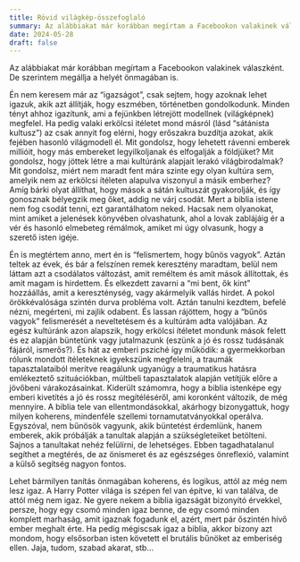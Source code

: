```yaml
---
title: Rövid világkép-összefoglaló
summary: Az alábbiakat már korábban megírtam a Facebookon valakinek válaszként. De szerintem megállja a helyét önmagában is.
date: 2024-05-28
draft: false
---
```

Az alábbiakat már korábban megírtam a Facebookon valakinek válaszként. De szerintem megállja a helyét önmagában is.

Én nem keresem már az “igazságot”, csak sejtem, hogy azoknak lehet igazuk, akik azt állítják, hogy eszmében, történetben gondolkodunk. Minden tényt ahhoz igazítunk, ami a fejünkben létrejött modellnek (világképnek) megfelel. Ha pedig valaki erkölcsi itéletet mond másról (lásd “sátánista kultusz”) az csak annyit fog elérni, hogy erőszakra buzdítja azokat, akik fejében hasonló világmodell él. Mit gondolsz, hogy lehetett rávenni emberek millióit, hogy más embereket legyilkoljanak és elfogalják a földjüket? Mit gondolsz, hogy jöttek létre a mai kultúránk alapjait lerakó világbirodalmak? Mit gondolsz, miért nem maradt fent mára szinte egy olyan kultúra sem, amelyik nem az erkölcsi ítéleten alapulva viszonyul a másik emberhez? Amíg bárki olyat állíthat, hogy mások a sátán kultuszát gyakorolják, és így gonosznak bélyegzik meg őket, addig ne várj csodát. Mert a biblia istene nem fog csodát tenni, ezt garantálhatom neked. Hacsak nem olyanokat, mint amiket a jelenések könyvében olvashatunk, ahol a lovak zablájáig ér a vér és hasonló elmebeteg rémálmok, amiket mi úgy olvasunk, hogy a szerető isten igéje.

Én is megtértem anno, mert én is “felismertem, hogy bűnös vagyok”. Aztán teltek az évek, és bár a felszínen remek keresztény maradtam, belül nem láttam azt a csodálatos változást, amit reméltem és amit mások állítottak, és amit magam is hirdettem. És elkezdett zavarni a “mi bent, ők kint” hozzáállás, amit a kereszténység, vagy akármelyik vallás hirdet. A pokol örökkévalósága szintén durva probléma volt. Aztán tanulni kezdtem, befelé nézni, megérteni, mi zajlik odabent. És lassan rájöttem, hogy a “bűnös vagyok” felismerését a neveltetésem és a kultúrám adta valójában. Az egész kultúránk azon alapszik, hogy erkölcsi ítéletet mondunk mások felett és ez alapján büntetünk vagy jutalmazunk (eszünk a jó és rossz tudásának fájáról, ismerős?). És hát az emberi psziché így működik: a gyermekkorban rólunk mondott ítéleteknek igyekszünk megfelelni, a traumák tapasztalataiból merítve reagálunk ugyanúgy a traumatikus hatásra emlékeztető szituációkban, múltbeli tapasztalatok alapján vetítjük előre a jövőbeni várakozásainkat. Kiderült számomra, hogy a biblia istenképe egy emberi kivetítés a jó és rossz megítéléséről, ami koronként változik, de még mennyire. A biblia tele van ellentmondásokkal, akárhogy bizonygattuk, hogy milyen koherens, mindenféle szellemi tornamutatványokkal operálva. Egyszóval, nem bűnösök vagyunk, akik büntetést érdemlünk, hanem emberek, akik próbálják a tanultak alapján a szükségleteiket betölteni. Sajnos a tanultakat nehéz felülírni, de lehetséges. Ebben tagadhatalanul segíthet a megtérés, de az önismeret és az egészséges önreflexió, valamint a külső segítség nagyon fontos.

Lehet bármilyen tanítás önmagában koherens, és logikus, attól az még nem lesz igaz. A Harry Potter világa is szépen fel van építve, ki van találva, de attól még nem igaz. Ne gyere nekem a biblia igazságát bizonyító érvekkel, persze, hogy egy csomó minden igaz benne, de egy csomó minden komplett marhaság, amit igaznak fogadunk el, azért, mert pár őszintén hívő ember meghalt érte. Ha pedig mégiscsak igaz a biblia, akkor bizony azt mondom, hogy elsősorban isten követett el brutális bűnöket az emberiség ellen. Jaja, tudom, szabad akarat, stb…